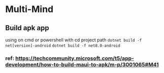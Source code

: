 # Multi-Mind


## Build apk app
using on cmd or powershell with cd project path
```dotnet build -f net[version]-android```
```dotnet build -f net8.0-android```
### ref: https://techcommunity.microsoft.com/t5/app-development/how-to-build-maui-to-apk/m-p/3001065#M41